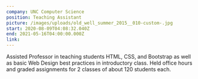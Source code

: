 ```yaml
---
company: UNC Computer Science
position: Teaching Assistant
picture: /images/uploads/old_well_summer_2015__010-custom-.jpg
start: 2020-08-09T04:08:32.040Z
end: 2021-05-16T04:00:00.000Z
link:
---
```

Assisted Professor in teaching students HTML, CSS, and Bootstrap as well as basic Web Design best practices in introductory class. Held office hours and graded assignments for 2 classes of about 120 students each.